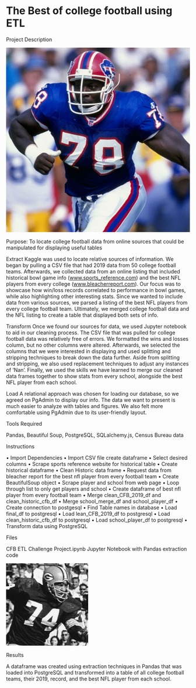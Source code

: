 # The Best of college football using ETL
Project Description

![](images/Smith-Bruce-2.jpg)

Purpose:
To locate college football data from online sources that could be manipulated for displaying useful tables 

Extract
Kaggle was used to locate relative sources of information. We began by pulling a CSV file that had 2019 data from 50 college football teams. Afterwards, we collected data from an online listing that included historical bowl game info (www.sports_reference.com) and the best NFL players from every college (www.bleacherreport.com). Our focus was to showcase how win/loss records correlated to performance in bowl games, while also highlighting other interesting stats. Since we wanted to include data from various sources, we parsed a listing of the best NFL players from every college football team. Ultimately, we merged college football data and the NFL listing to create a table that displayed both sets of info.

Transform
Once we found our sources for data, we used Jupyter notebook to aid in our cleaning process. The CSV file that was pulled for college football data was relatively free of errors. We formatted the wins and losses column, but no other columns were altered. Afterwards, we selected the columns that we were interested in displaying and used splitting and stripping techniques to break down the data further. Aside from splitting and stripping, we also used replacement techniques to adjust any instances of ‘Nan’. Finally, we used the skills we have learned to merge our cleaned data frames together to show stats from every school, alongside the best NFL player from each school. 

Load
A relational approach was chosen for loading our database, so we agreed on PgAdmin to display our info. The data we want to present is much easier to analyze with tables and figures. We also felt more comfortable using PgAdmin due to its user-friendly layout. 


Tools Required

Pandas, Beautiful Soup, PostgreSQL, SQLalchemy.js, Census Bureau data

Instructions

• Import Dependencies • Import CSV file create dataframe • Select desired columns • Scrape sports reference website for historical table • Create historical dataframe • Clean Historic data frame • Request data from bleacher report for the best nfl player from every football team • Create BeautifulSoup object • Scrape player and school from web page • Loop through list to only get players and school • Create dataframe of best nfl player from every football team • Merge clean_CFB_2019_df and clean_historic_cfb_df • Merge school_merge_df and school_player_df • Create connection to postgesql • Find Table names in database • Load final_df to postgresql
• Load lean_CFB_2019_df to postgresql • Load clean_historic_cfb_df to postgresql • Load school_player_df to postgresql • Transform data using PostgreSQL


Files

CFB ETL Challenge Project.ipynb Jupyter Notebook with Pandas extraction code

![](images/Henry%20Jordan.jfif)

Results

A dataframe was created using extraction techniques in Pandas that was loaded into PostgreSQL and transformed into a table of all college football teams, their 2019, record, and the best NFL player from each school.
